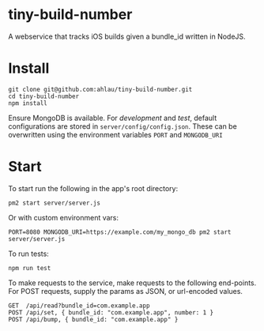 # tiny-build-number
A webservice that tracks iOS builds given a bundle_id written in NodeJS.

# Install
```
git clone git@github.com:ahlau/tiny-build-number.git
cd tiny-build-number
npm install
```

Ensure MongoDB is available. For *development* and *test*, default configurations are stored in `server/config/config.json`. These can be overwritten using the environment variables `PORT` and `MONGODB_URI`


# Start

To start run the following in the app's root directory:
```
pm2 start server/server.js
```
Or with custom environment vars:
```
PORT=8080 MONGODB_URI=https://example.com/my_mongo_db pm2 start server/server.js
```

To run tests:
```
npm run test
```
To make requests to the service, make requests to the following end-points. For POST requests, supply the params as JSON, or url-encoded values.
```
GET  /api/read?bundle_id=com.example.app
POST /api/set, { bundle_id: "com.example.app", number: 1 }
POST /api/bump, { bundle_id: "com.example.app" }
```
